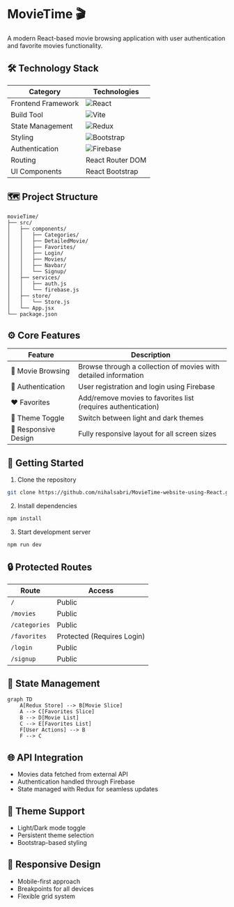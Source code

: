 # MovieTime 🎬

A modern React-based movie browsing application with user authentication and favorite movies functionality.

## 🛠 Technology Stack

| Category | Technologies |
|----------|-------------|
| Frontend Framework | ![React](https://img.shields.io/badge/React-20232A?style=for-the-badge&logo=react&logoColor=61DAFB) |
| Build Tool | ![Vite](https://img.shields.io/badge/Vite-646CFF?style=for-the-badge&logo=vite&logoColor=white) |
| State Management | ![Redux](https://img.shields.io/badge/Redux-764ABC?style=for-the-badge&logo=redux&logoColor=white) |
| Styling | ![Bootstrap](https://img.shields.io/badge/Bootstrap-7952B3?style=for-the-badge&logo=bootstrap&logoColor=white) |
| Authentication | ![Firebase](https://img.shields.io/badge/Firebase-FFCA28?style=for-the-badge&logo=firebase&logoColor=black) |
| Routing | React Router DOM |
| UI Components | React Bootstrap |

## 🗺 Project Structure

```
movieTime/
├── src/
│   ├── components/
│   │   ├── Categories/
│   │   ├── DetailedMovie/
│   │   ├── Favorites/
│   │   ├── Login/
│   │   ├── Movies/
│   │   ├── Navbar/
│   │   └── Signup/
│   ├── services/
│   │   ├── auth.js
│   │   └── firebase.js
│   ├── store/
│   │   └── Store.js
│   └── App.jsx
└── package.json
```

## ⚙️ Core Features

| Feature | Description |
|---------|-------------|
| 🎥 Movie Browsing | Browse through a collection of movies with detailed information |
| 🔐 Authentication | User registration and login using Firebase |
| ❤️ Favorites | Add/remove movies to favorites list (requires authentication) |
| 🎨 Theme Toggle | Switch between light and dark themes |
| 📱 Responsive Design | Fully responsive layout for all screen sizes |

## 🚀 Getting Started

1. Clone the repository
```bash
git clone https://github.com/nihalsabri/MovieTime-website-using-React.git
```

2. Install dependencies
```bash
npm install
```

3. Start development server
```bash
npm run dev
```

## 🔒 Protected Routes

| Route | Access |
|-------|---------|
| `/` | Public |
| `/movies` | Public |
| `/categories` | Public |
| `/favorites` | Protected (Requires Login) |
| `/login` | Public |
| `/signup` | Public |

## 🎯 State Management

```mermaid
graph TD
    A[Redux Store] --> B[Movie Slice]
    A --> C[Favorites Slice]
    B --> D[Movie List]
    C --> E[Favorites List]
    F[User Actions] --> B
    F --> C
```

## 🌐 API Integration

- Movies data fetched from external API
- Authentication handled through Firebase
- State managed with Redux for seamless updates

## 🎨 Theme Support

- Light/Dark mode toggle
- Persistent theme selection
- Bootstrap-based styling

## 📱 Responsive Design

- Mobile-first approach
- Breakpoints for all devices
- Flexible grid system

